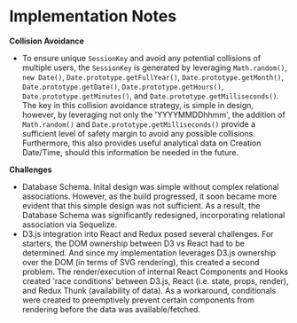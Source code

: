 # Implementation Notes

**Collision Avoidance**

* To ensure unique `SessionKey` and avoid any potential collisions of multiple users, the `SessionKey` is generated by leveraging `Math.random()`, `new Date()`, `Date.prototype.getFullYear()`, `Date.prototype.getMonth()`, `Date.prototype.getDate()`, `Date.prototype.getHours()`, `Date.prototype.getMinutes()`, and `Date.prototype.getMilliseconds()`. The key in this collision avoidance strategy, is simple in design, however, by leveraging not only the 'YYYYMMDDhhmm', the addition of `Math.random()` and `Date.prototype.getMilliseconds()` provide a sufficient level of safety margin to avoid any possible collisions. Furthermore, this also provides useful analytical data on Creation Date/Time, should this information be needed in the future.

**Challenges**

* Database Schema. Inital design was simple without complex relational associations. However, as the build progressed, it soon became more evident that this simple design was not sufficient. As a result, the Database Schema was significantly redesigned, incorporating relational association via Sequelize.
* D3.js integration into React and Redux posed several challenges. For starters, the DOM ownership between D3 vs React had to be determined. And since my implementation leverages D3.js ownership over the DOM (in terms of SVG rendering), this created a second problem. The render/execution of internal React Components and Hooks created 'race conditions' between D3.js, React (i.e. state, props, render), and Redux Thunk (availability of data). As a workaround, conditionals were created to preemptively prevent certain components from rendering before the data was available/fetched.
